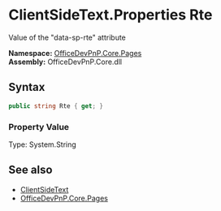 # ClientSideText.Properties Rte
 Value of the "data-sp-rte" attribute   

**Namespace:** [OfficeDevPnP.Core.Pages](OfficeDevPnP.Core.Pages.md)  
**Assembly:** OfficeDevPnP.Core.dll  
## Syntax
```C#
public string Rte { get; }
```

### Property Value
Type: System.String  

## See also
- [ClientSideText](OfficeDevPnP.Core.Pages.ClientSideText.md) 
- [OfficeDevPnP.Core.Pages](OfficeDevPnP.Core.Pages.md) 
